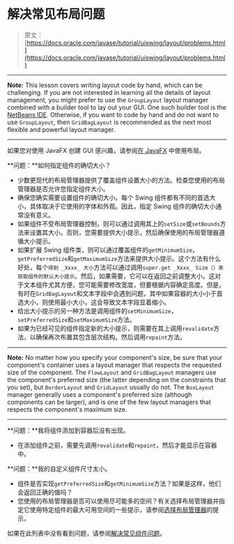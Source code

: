 # 解决常见布局问题

> 原文： [https://docs.oracle.com/javase/tutorial/uiswing/layout/problems.html](https://docs.oracle.com/javase/tutorial/uiswing/layout/problems.html)

* * *

**Note:** This lesson covers writing layout code by hand, which can be challenging. If you are not interested in learning all the details of layout management, you might prefer to use the `GroupLayout` layout manager combined with a builder tool to lay out your GUI. One such builder tool is the [NetBeans IDE](../learn/index.html). Otherwise, if you want to code by hand and do not want to use `GroupLayout`, then `GridBagLayout` is recommended as the next most flexible and powerful layout manager.

* * *

如果您对使用 JavaFX 创建 GUI 感兴趣，请参阅[在 JavaFX](https://docs.oracle.com/javase/8/javafx/layout-tutorial/index.html) 中使用布局。

**问题：**如何指定组件的确切大小？

*   少数更现代的布局管理器提供了覆盖组件设置大小的方法。检查您使用的布局管理器是否允许您指定组件大小。
*   确保您确实需要设置组件的确切大小。每个 Swing 组件都有不同的首选大小，具体取决于它使用的字体和外观。因此，指定 Swing 组件的确切大小通常没有意义。
*   如果组件不受布局管理器控制，则可以通过调用其上的`setSize`或`setBounds`方法来设置其大小。否则，您需要提供大小提示，然后确保使用的布局管理器遵循大小提示。
*   如果扩展 Swing 组件类，则可以通过覆盖组件的`getMinimumSize`，`getPreferredSize`和`getMaximumSize`方法来提供大小提示。这个方法有什么好处，每个`得到 _Xxxx_ 大小`方法可以通过调用`super.get _Xxxx_ Size（）来获取组件的默认大小提示`。然后，如果需要，它可以在返回之前调整大小。这对于文本组件尤其方便，您可能需要修改宽度，但要根据内容确定高度。但是，有时在`GridBagLayout`和文本字段中会遇到问题，其中如果容器的大小小于首选大小，则使用最小大小，这会导致文本字段显着缩小。
*   给出大小提示的另一种方法是调用组件的`setMinimumSize`，`setPreferredSize`和`setMaximumSize`方法。
*   如果为已经可见的组件指定新的大小提示，则需要在其上调用`revalidate`方法，以确保再次布置其包含层次结构。然后调用`repaint`方法。

* * *

**Note:** No matter how you specify your component's size, be sure that your component's container uses a layout manager that respects the requested size of the component. The `FlowLayout` and `GridBagLayout` managers use the component's preferred size (the latter depending on the constraints that you set), but `BorderLayout` and `GridLayout` usually do not. The `BoxLayout` manager generally uses a component's preferred size (although components can be larger), and is one of the few layout managers that respects the component's maximum size.

* * *

**问题：**我将组件添加到容器后没有出现。

*   在添加组件之前，需要先调用`revalidate`和`repaint`，然后才能显示在容器中。

**问题：**我的自定义组件尺寸太小。

*   组件是否实现`getPreferredSize`和`getMinimumSize`方法？如果是这样，他们会返回正确的值吗？
*   您使用的布局管理器是否可以使用尽可能多的空间？有关选择布局管理器并指定它使用特定组件的最大可用空间的一些提示，请参阅[选择布局管理器](using.html#choosing)的提示。

如果在此列表中没有看到问题，请参阅[解决常见组件问题](../components/problems.html)。